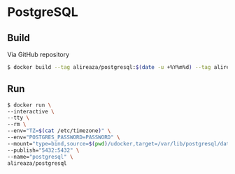 # PostgreSQL

## Build
Via GitHub repository
```bash
$ docker build --tag alireaza/postgresql:$(date -u +%Y%m%d) --tag alireaza/postgresql:latest https://github.com/alireaza/postgresql.git
```

## Run
```bash
$ docker run \
--interactive \
--tty \
--rm \
--env="TZ=$(cat /etc/timezone)" \
--env="POSTGRES_PASSWORD=PASSWORD" \
--mount="type=bind,source=$(pwd)/udocker,target=/var/lib/postgresql/data" \
--publish="5432:5432" \
--name="postgresql" \
alireaza/postgresql
```

